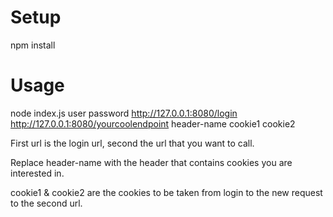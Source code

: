 # Setup

npm install

# Usage

node index.js user password http://127.0.0.1:8080/login http://127.0.0.1:8080/yourcoolendpoint header-name cookie1 cookie2

First url is the login url, second the url that you want to call.

Replace header-name with the header that contains cookies you are interested
in.

cookie1 & cookie2 are the cookies to be taken from login to the new request to
the second url.


